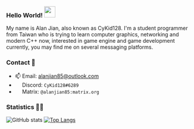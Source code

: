 ### Hello World! <img src="https://raw.githubusercontent.com/MartinHeinz/MartinHeinz/master/wave.gif" width="30px">

My name is Alan Jian, also known as CyKid128. I'm a student programmer from Taiwan who is trying to learn computer graphics, networking and modern C++ now, interested in game engine and game development currently, you may find me on several messaging platforms.

### Contact 📝

- 📫 Email: alanjian85@outlook.com
- <a href="https://discord.com" target="_blank"><img src="discord.ico" width="15px"></a> Discord: `CyKid128#6289`
- <a href="https://matrix.org" target="_blank"><img src="https://matrix.org/favicon-32x32.png" width="15px"></a> Matrix: `@alanjian85:matrix.org`

### Statistics 🔭🔭

![GitHub stats](https://github-readme-stats.vercel.app/api?username=alanjian85)
[![Top Langs](https://github-readme-stats.vercel.app/api/top-langs/?username=alanjian85)](https://github.com/anuraghazra/github-readme-stats)